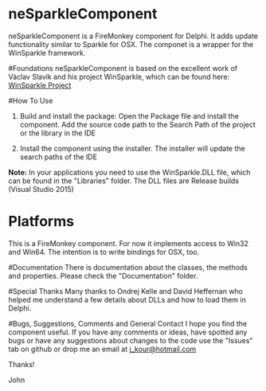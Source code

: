 # neSparkleComponent
neSparkleComponent is a FireMonkey component for Delphi. It adds update functionality similar to Sparkle for OSX. The componet is a wrapper for the WinSparkle framework.


#Foundations
neSparkleComponent is based on the excellent work of Václav Slavík and his project WinSparkle, which can be found here: [WinSparkle Project](http://winsparkle.org "WinSparkle Project")


#How To Use
1. Build and install the package: Open the Package file and install the component. Add the source code path to the Search Path of the project or the library in the IDE

2. Install the component using the installer. The installer will update the search paths of the IDE

**Note:** In your applications you need to use the WinSparkle.DLL file, which can be found in the "Libraries" folder. The DLL files are Release builds (Visual Studio 2015)


# Platforms
This is a FireMonkey component. For now it implements access to Win32 and Win64. The intention is to write bindings for OSX, too.


#Documentation
There is documentation about the classes, the methods and properties. Please check the "Documentation" folder.

#Special Thanks
Many thanks to Ondrej Kelle and David Heffernan who helped me understand a few details about DLLs and how to load them in Delphi.

#Bugs, Suggestions, Comments and General Contact
I hope you find the component useful. If you have any comments or ideas, have spotted any bugs or have any suggestions about changes to the code use the "Issues" tab on github or drop me an email at j_kour@hotmail.com

Thanks!

John

